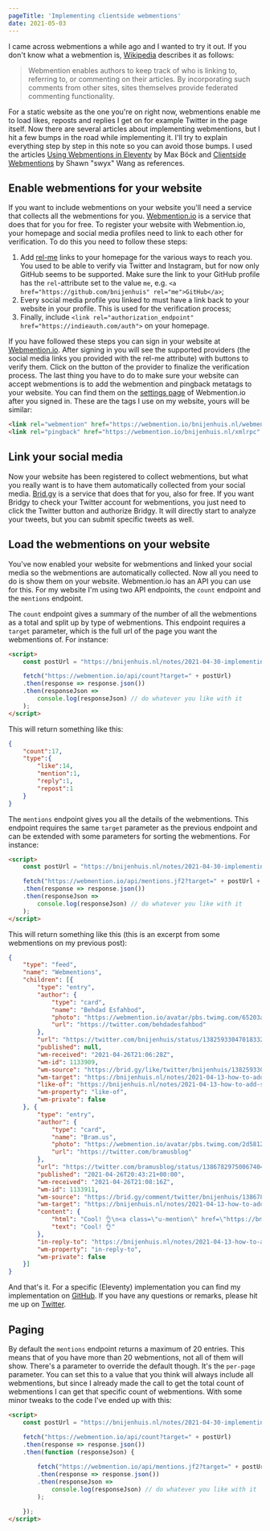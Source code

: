 ```yaml
---
pageTitle: 'Implementing clientside webmentions'
date: 2021-05-03
---
```

I came across webmentions a while ago and I wanted to try it out. If you don't know what a webmention is, [Wikipedia](https://en.wikipedia.org/wiki/Webmention) describes it as follows:

> Webmention enables authors to keep track of who is linking to, referring to, or commenting on their articles. By incorporating such comments from other sites, sites themselves provide federated commenting functionality.

For a static website as the one you're on right now, webmentions enable me to load likes, reposts and replies I get on for example Twitter in the page itself. Now there are several articles about implementing webmentions, but I hit a few bumps in the road while implementing it. I'll try to explain everything step by step in this note so you can avoid those bumps. I used the articles [Using Webmentions in Eleventy](https://mxb.dev/blog/using-webmentions-on-static-sites/) by Max Böck and [Clientside Webmentions](https://www.swyx.io/clientside-webmentions/) by Shawn "swyx" Wang as references.

## Enable webmentions for your website

If you want to include webmentions on your website you'll need a service that collects all the webmentions for you. [Webmention.io](https://webmention.io/) is a service that does that for you for free. To register your website with Webmention.io, your homepage and social media profiles need to link to each other for verification. To do this you need to follow these steps:

1. Add [rel-me](https://indieweb.org/rel-me) links to your homepage for the various ways to reach you. You used to be able to verify via Twitter and Instagram, but for now only GitHub seems to be supported. Make sure the link to your GitHub profile has the `rel`-attribute set to the value `me`, e.g. `<a href="https://github.com/bnijenhuis" rel="me">GitHub</a>`;
2. Every social media profile you linked to must have a link back to your website in your profile. This is used for the verification process;
3. Finally, include `<link rel="authorization_endpoint" href="https://indieauth.com/auth">` on your homepage.

If you have followed these steps you can sign in your website at [Webmention.io](https://webmention.io/). After signing in you will see the supported providers (the social media links you provided with the rel-me attribute) with buttons to verify them. Click on the button of the provider to finalize the verification process. The last thing you have to do to make sure your website can accept webmentions is to add the webmention and pingback metatags to your website. You can find them on the [settings page](https://webmention.io/settings) of Webmention.io after you signed in. These are the tags I use on my website, yours will be similar:

``` html
<link rel="webmention" href="https://webmention.io/bnijenhuis.nl/webmention" />
<link rel="pingback" href="https://webmention.io/bnijenhuis.nl/xmlrpc" />
```

## Link your social media

Now your website has been registered to collect webmentions, but what you really want is to have them automatically collected from your social media. [Brid.gy](https://webmention.io/) is a service that does that for you, also for free. If you want Bridgy to check your Twitter account for webmentions, you just need to click the Twitter button and authorize Bridgy. It will directly start to analyze your tweets, but you can submit specific tweets as well.

## Load the webmentions on your website

You've now enabled your website for webmentions and linked your social media so the webmentions are automatically collected. Now all you need to do is show them on your website. Webmention.io has an API you can use for this. For my website I'm using two API endpoints, the `count` endpoint and the `mentions` endpoint. 

The `count` endpoint gives a summary of the number of all the webmentions as a total and split up by type of webmentions. This endpoint requires a `target` parameter, which is the full url of the page you want the webmentions of. For instance:

``` html
<script>
    const postUrl = "https://bnijenhuis.nl/notes/2021-04-30-implementing-clientside-webmentions/";

    fetch("https://webmention.io/api/count?target=" + postUrl)
    .then(response => response.json())
    .then(responseJson => 
        console.log(responseJson) // do whatever you like with it
    );
</script>
```

This will return something like this:

``` json
{
    "count":17,
    "type":{
        "like":14,
        "mention":1,
        "reply":1,
        "repost":1
    }
}
```

The `mentions` endpoint gives you all the details of the webmentions. This endpoint requires the same `target` parameter as the previous endpoint and can be extended with some parameters for sorting the webmentions. For instance:

``` html
<script>
    const postUrl = "https://bnijenhuis.nl/notes/2021-04-30-implementing-clientside-webmentions/";

    fetch("https://webmention.io/api/mentions.jf2?target=" + postUrl + "&sort-by=published&sort-dir=up")
    .then(response => response.json())
    .then(responseJson => 
        console.log(responseJson) // do whatever you like with it
    );
</script>
```

This will return something like this (this is an excerpt from some webmentions on my previous post):

``` json
{
    "type": "feed",
    "name": "Webmentions",
    "children": [{
        "type": "entry",
        "author": {
            "type": "card",
            "name": "Behdad Esfahbod",
            "photo": "https://webmention.io/avatar/pbs.twimg.com/65203a0b3d791846c880319f60dcdb423fc4246ea31f51b82c4ddc6c7819329f.jpg",
            "url": "https://twitter.com/behdadesfahbod"
        },
        "url": "https://twitter.com/bnijenhuis/status/1382593304701833216#favorited-by-15402347",
        "published": null,
        "wm-received": "2021-04-26T21:06:28Z",
        "wm-id": 1133909,
        "wm-source": "https://brid.gy/like/twitter/bnijenhuis/1382593304701833216/15402347",
        "wm-target": "https://bnijenhuis.nl/notes/2021-04-13-how-to-add-self-hosted-variable-fonts-to-your-website/",
        "like-of": "https://bnijenhuis.nl/notes/2021-04-13-how-to-add-self-hosted-variable-fonts-to-your-website/",
        "wm-property": "like-of",
        "wm-private": false
    }, {
        "type": "entry",
        "author": {
            "type": "card",
            "name": "Bram.us",
            "photo": "https://webmention.io/avatar/pbs.twimg.com/2d58128eca8ca19f950d63446a08ff738b7629792495ae912ca559c3b5aa9503.jpg",
            "url": "https://twitter.com/bramusblog"
        },
        "url": "https://twitter.com/bramusblog/status/1386782975006740480",
        "published": "2021-04-26T20:43:21+00:00",
        "wm-received": "2021-04-26T21:08:16Z",
        "wm-id": 1133911,
        "wm-source": "https://brid.gy/comment/twitter/bnijenhuis/1386782265552801801/1386782975006740480",
        "wm-target": "https://bnijenhuis.nl/notes/2021-04-13-how-to-add-self-hosted-variable-fonts-to-your-website/",
        "content": {
            "html": "Cool! 👌\n<a class=\"u-mention\" href=\"https://bnijenhuis.nl/\"></a>\n<a class=\"u-mention\" href=\"https://twitter.com/bnijenhuis\"></a>",
            "text": "Cool! 👌"
        },
        "in-reply-to": "https://bnijenhuis.nl/notes/2021-04-13-how-to-add-self-hosted-variable-fonts-to-your-website/",
        "wm-property": "in-reply-to",
        "wm-private": false
    }]
}
```

And that's it. For a specific (Eleventy) implementation you can find my implementation on [GitHub](https://github.com/bnijenhuis/bnijenhuis-nl/blob/main/_includes/webmentions.liquid). If you have any questions or remarks, please hit me up on [Twitter](https://twitter.com/bnijenhuis/).

## Paging

By default the `mentions` endpoint returns a maximum of 20 entries. This means that of you have more than 20 webmentions, not all of them will show. There's a parameter to override the default though. It's the `per-page` parameter. You can set this to a value that you think will always include all webmentions, but since I already made the call to get the total count of webmentions I can get that specific count of webmentions. With some minor tweaks to the code I've ended up with this:
``` html
<script>
    const postUrl = "https://bnijenhuis.nl/notes/2021-04-30-implementing-clientside-webmentions/";

    fetch("https://webmention.io/api/count?target=" + postUrl)
    .then(response => response.json())
    .then(function (responseJson) {
        
        fetch("https://webmention.io/api/mentions.jf2?target=" + postUrl + "&sort-by=published&sort-dir=up&per-page=" + responseJson.count)
        .then(response => response.json())
        .then(responseJson => 
            console.log(responseJson) // do whatever you like with it
        );

    });
</script>
```

